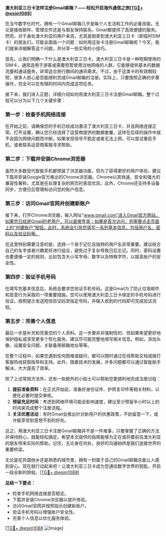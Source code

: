 **澳大利亚三日卡怎样注册Gmail邮箱？——轻松开启海外通信之旅[[TG💪+ @esim1088](https://t.me/s/esim1088)]**

在当今数字化时代，拥有一个Gmail邮箱几乎是每个人生活和工作的必备技能。无论是接收邮件、管理文件还是与朋友保持联系，Gmail都提供了高效便捷的服务。然而，对于身处澳大利亚的用户来说，尤其是刚拿到澳大利亚三日卡（即临时SIM卡）的朋友们，可能会面临一个问题：如何用这张卡注册Gmail邮箱呢？今天，我们就来详细解答这个问题，并分享一些实用的小技巧。

首先，让我们明确一下什么是澳大利亚三日卡。澳大利亚三日卡是一种短期使用的SIM卡，通常适用于游客或需要短暂使用当地网络的人群。它能够提供基本的数据流量和通话服务，非常适合旅行期间的通讯需求。不过，由于这类卡的有效期较短，很多人担心是否能顺利完成Gmail邮箱的注册。实际上，只要按照正确的步骤操作，完全可以在有限的时间内完成这项任务。

接下来，我们进入正题，详细介绍如何用澳大利亚三日卡注册Gmail邮箱。整个过程可以分为以下几个关键步骤：

### 第一步：检查手机网络连接

在开始之前，请确保您的手机已经成功激活了澳大利亚三日卡，并且网络连接正常。打开设置，确认您已经选择了运营商提供的数据套餐，这样在后续的操作中就不会因为网络问题而中断。如果发现信号不稳定或者无法上网，可以尝试重启手机，或者联系运营商客服寻求帮助。

### 第二步：下载并安装Chrome浏览器

虽然大多数现代智能手机都预装了浏览器功能，但为了获得更好的用户体验，建议下载并安装Google官方推出的Chrome浏览器。Chrome以其快速、安全和强大的兼容性著称，尤其是在处理复杂的网页时表现优异。此外，Chrome还支持多设备同步，方便日后管理和访问您的账户信息。

### 第三步：访问Gmail官网并创建新账户

接下来，打开Chrome浏览器，输入网址“www.gmail.com”进入Gmail官方网站。如果您已经是Gmail的老用户，可以直接登录；如果是首次访问，则需要点击页面上的“创建账户”按钮。此时，系统会引导您填写一系列基本信息，包括用户名、密码以及验证码等。

在这里特别需要注意的是，选择一个易于记忆且独特的用户名非常重要。建议结合自己的名字或者兴趣爱好进行组合，避免过于复杂导致日后忘记。同时，密码设置也要遵循一定的规则，比如包含大小写字母、数字以及特殊字符，以提高账户的安全性。

### 第四步：验证手机号码

在填写完基本信息后，系统会要求您验证手机号码。这是Gmail为了防止垃圾邮件和恶意行为采取的一项重要措施。您可以使用澳大利亚三日卡绑定的手机号码进行验证。按照提示发送短信验证码至指定号码，并输入收到的代码即可完成验证流程。

### 第五步：完善个人信息

最后一步是补充和完善您的个人资料。这一步骤并非强制性的，但如果希望更好地保护隐私或享受更多个性化服务，建议尽可能完整地填写相关信息。例如，添加头像、设置安全问题、关联备用邮箱地址等等。

在整个过程中，如果您遇到任何困难或疑问，都可以随时通过在线帮助文档或拨打客服热线获取指导和支持。此外，随着技术的发展，许多问题都可以通过智能助手解决，大大提高了效率。

除了上述常规方法外，还有一些额外的小贴士可以帮助您更顺利地完成注册过程：

1. **提前准备资料**：在正式开始前，准备好身份证件、护照复印件等相关材料，以便在必要时提交审核。
2. **预留充足时间**：考虑到网络环境可能会影响速度，建议至少预留半小时以上的时间来完成整个注册流程。
3. **关注优惠活动**：有时Gmail会推出针对新用户的优惠政策，不妨留意一下，或许能享受到意想不到的好处。

总之，用澳大利亚三日卡注册Gmail邮箱并不是一件难事，只要掌握了正确的方法并保持耐心，就能轻松搞定。希望本文提供的指南能够为正在或将要前往澳大利亚的朋友带来实际的帮助。记住，无论身在何处，良好的沟通始终是我们连接世界的重要桥梁。

无论是在异国他乡还是熟悉的城市里，拥有一封属于自己的Gmail邮箱总能让人感到安心。现在就行动起来吧！让澳大利亚三日卡成为您通往数字世界的钥匙，开启一段全新的旅程。[[TG💪+ @esim1088](https://t.me/s/esim1088)]

**总结一下要点：**
- 检查手机网络连接是否稳定。
- 下载并安装Chrome浏览器以提升体验。
- 访问Gmail官网并按照指示创建新账户。
- 验证手机号码以增强账户安全性。
- 完善个人信息以优化服务体验。

[[TG💪+ @esim1088](https://t.me/s/esim1088) ![Image](https://i.postimg.cc/4NQfJmqS/Snipaste-2025-05-13-00-14-12.png)]